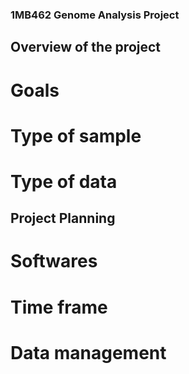 ### 1MB462 Genome Analysis Project 
## Overview of the project 
# Goals
# Type of sample
# Type of data
## Project Planning
# Softwares
# Time frame
# Data management
